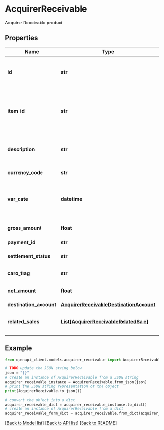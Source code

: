 # AcquirerReceivable

Acquirer Receivable product

## Properties

Name | Type | Description | Notes
------------ | ------------- | ------------- | -------------
**id** | **str** | Primary identifier of the acquirer receivable | 
**item_id** | **str** | Primary identifier of the item associated to the acquirer receivable | 
**description** | **str** | Clean description of the acquirer receivable | 
**currency_code** | **str** | Currency ISO code | 
**var_date** | **datetime** | Date when the acquirer receivable was received | 
**gross_amount** | **float** | Acquirer sale gross amount | 
**payment_id** | **str** |  | [optional] 
**settlement_status** | **str** | Status of the payment | [optional] 
**card_flag** | **str** | Flag of the card used | [optional] 
**net_amount** | **float** | Acquirer receivable net amount | [optional] 
**destination_account** | [**AcquirerReceivableDestinationAccount**](AcquirerReceivableDestinationAccount.md) |  | [optional] 
**related_sales** | [**List[AcquirerReceivableRelatedSale]**](AcquirerReceivableRelatedSale.md) | Sales related to the receivable | [optional] 

## Example

```python
from openapi_client.models.acquirer_receivable import AcquirerReceivable

# TODO update the JSON string below
json = "{}"
# create an instance of AcquirerReceivable from a JSON string
acquirer_receivable_instance = AcquirerReceivable.from_json(json)
# print the JSON string representation of the object
print(AcquirerReceivable.to_json())

# convert the object into a dict
acquirer_receivable_dict = acquirer_receivable_instance.to_dict()
# create an instance of AcquirerReceivable from a dict
acquirer_receivable_form_dict = acquirer_receivable.from_dict(acquirer_receivable_dict)
```
[[Back to Model list]](../README.md#documentation-for-models) [[Back to API list]](../README.md#documentation-for-api-endpoints) [[Back to README]](../README.md)


